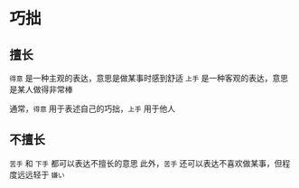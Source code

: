 
# 巧拙

## 擅长

`得意` 是一种主观的表达，意思是做某事时感到舒适
`上手` 是一种客观的表达，意思是某人做得非常棒 

通常，`得意` 用于表述自己的巧拙，`上手` 用于他人  

## 不擅长

`苦手` 和 `下手` 都可以表达不擅长的意思
此外，`苦手` 还可以表达不喜欢做某事，但程度远远轻于 `嫌い`  
